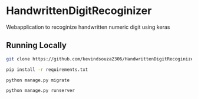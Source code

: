 # HandwrittenDigitRecoginizer
Webapplication to recoginize handwritten numeric digit using keras 

## Running Locally

```bash
git clone https://github.com/kevindsouza2306/HandwrittenDigitRecoginizer.git
```

```bash
pip install -r requirements.txt
```
```bash
python manage.py migrate
```

```bash
python manage.py runserver
```

